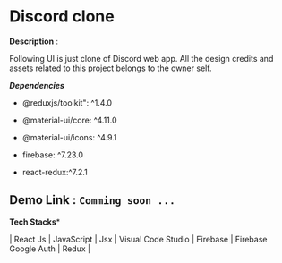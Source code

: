 
# Discord clone

  

  

**Description** :

  

Following UI is just clone of Discord web app. All the design credits and assets related to this project belongs to the owner self.

  

***Dependencies***

  

- @reduxjs/toolkit":  ^1.4.0

- @material-ui/core: ^4.11.0

- @material-ui/icons: ^4.9.1
- firebase: ^7.23.0
- react-redux:^7.2.1

  

  

## Demo Link : ` Comming soon ... `

  

**Tech Stacks***

| React Js | JavaScript | Jsx | Visual Code Studio | Firebase | Firebase Google Auth | Redux | 